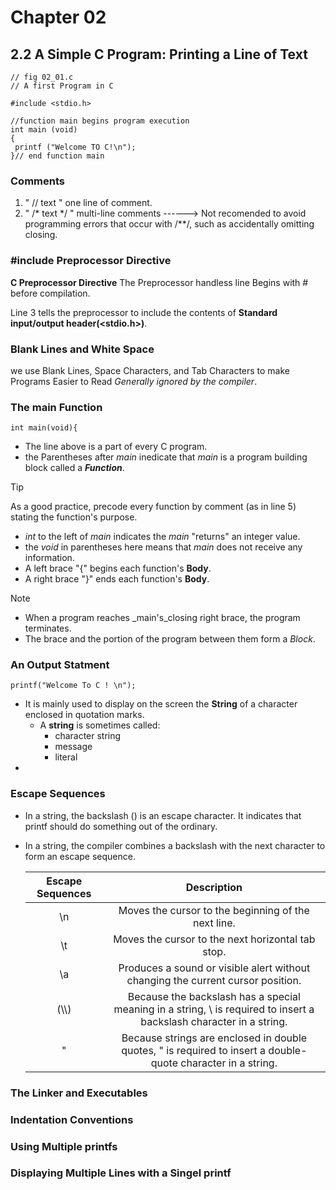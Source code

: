 # Chapter 02 

## 2.2 A Simple C Program: Printing a Line of Text
   ```
// fig 02_01.c
// A first Program in C

#include <stdio.h>

//function main begins program execution
   int main (void)
   {
    printf ("Welcome TO C!\n");
   }// end function main
   ```
### Comments
    
   1. " // text     "  one line of comment.
   1. " /* text  */ "  multi-line comments ------> Not recomended to avoid programming errors that occur with  /**/, such as accidentally omitting closing.

### #include Preprocessor Directive
   **C Preprocessor Directive** The Preprocessor handless line Begins with # before compilation.

   Line 3 tells the preprocessor to include the contents of **Standard input/output header(<stdio.h>)**. 

### Blank Lines and White Space
   we use Blank Lines, Space Characters, and Tab Characters to make Programs Easier to Read *Generally ignored by the compiler*.

### The **main** Function
`int main(void){` 
   + The line above is a part of every C program.
   + the Parentheses after _main_ inedicate that _main_ is a program building block called a _**Function**_.
   
   > [!TIP]
   > As a good practice, precode every function by comment (as in line 5) stating the function's purpose.
   
   + _int_ to the left of _main_ indicates the _main_ "returns" an integer value.
   + the _void_ in parentheses here means that _main_ does not receive any information.
   + A left brace "{" begins each function's __Body__.
   + A right brace "}" ends each function's __Body__.
   >[!Note]
   > + When a program reaches _main's_closing right brace, the program terminates.
   > + The brace and the portion of the program between them form a _Block_.

### An Output Statment
   `printf("Welcome To C ! \n");`

   + It is mainly used to display on the screen the **String** of a character enclosed in quotation marks.
      - A **string** is sometimes called:
         - character string
         - message
         - literal 
   +
### Escape Sequences
   + In a string, the backslash (\) is an escape character. It indicates that printf should do something out of the ordinary. 
   + In a string, the compiler combines a backslash with the next character to form an escape sequence.

   
       |Escape Sequences|Description|
       |:--------------:|:-----------------------------------------------------------------------------------------------------:|
       |\n| Moves the cursor to the beginning of the next line.|
       |\t| Moves the cursor to the next horizontal tab stop. |
       |\a| Produces a sound or visible alert without changing the current cursor position.|
       |(\\\\)| Because the backslash has a special meaning in a string, \\ is required to insert a backslash character in a string. |
       |\"| Because strings are enclosed in double quotes, \" is required to insert a double-quote character in a string.|


### The Linker and Executables


### Indentation Conventions


### Using Multiple printfs


### Displaying Multiple Lines with a Singel printf
